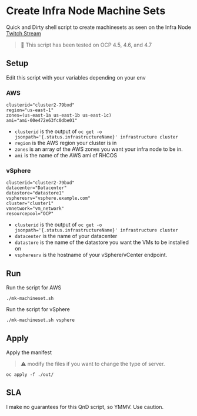 # Create Infra Node Machine Sets

Quick and Dirty shell script to create machinesets as seen on the Infra Node [Twitch Stream](https://youtu.be/9VNjDh1vPXI?t=3552)

> :rotating_light: This script has been tested on OCP 4.5, 4.6, and 4.7

## Setup 

Edit this script with your variables depending on your env

### AWS


```shell
clusterid="cluster2-79bxd"
region="us-east-1"
zones=(us-east-1a us-east-1b us-east-1c)
ami="ami-00e472e63fc0dbe01"
```

* `clusterid` is the output of `oc get -o jsonpath='{.status.infrastructureName}' infrastructure cluster`
* `region` is the AWS region your cluster is in
* `zones` is an array of the AWS zones you want your infra node to be in.
* `ami` is the name of the AWS ami of RHCOS

### vSphere

```shell
clusterid="cluster2-79bxd"
datacenter="Datacenter"
datastore="datastore1"
vspheresrv="vsphere.example.com"
cluster="cluster1"
vmnetwork="vm_network"
resourcepool="OCP"
```

* `clusterid` is the output of `oc get -o jsonpath='{.status.infrastructureName}' infrastructure cluster`
* `datacenter` is the name of your datacenter
* `datastore` is the name of the datastore you want the VMs to be installed on
* `vspheresrv` is the hostname of your vSphere/vCenter endpoint.


## Run

Run the script for AWS

```shell
./mk-machineset.sh
```

Run the script for vSphere

```shell
./mk-machineset.sh vsphere
```


## Apply

Apply the manifest

> :warning:  modify the files if you want to change the type of server.

```shell
oc apply -f ./out/
```

## SLA

I make no guarantees for this QnD script, so YMMV. Use caution.
